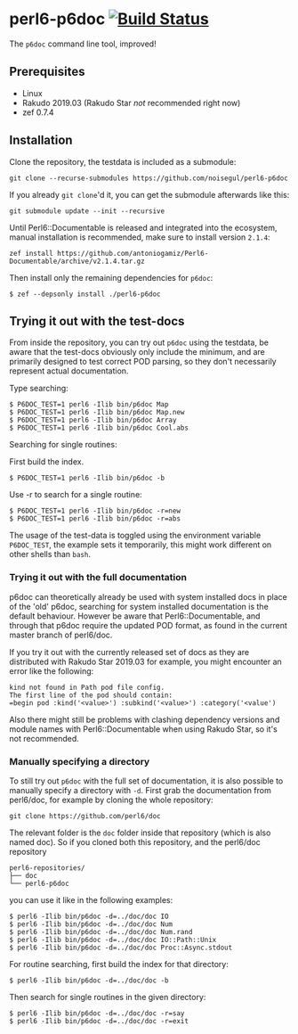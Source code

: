 # perl6-p6doc [![Build Status](https://travis-ci.org/noisegul/perl6-p6doc.svg?branch=master)](https://travis-ci.org/noisegul/perl6-p6doc)

The `p6doc` command line tool, improved!

## Prerequisites

- Linux
- Rakudo 2019.03 (Rakudo Star *not* recommended right now)
- zef 0.7.4

## Installation

Clone the repository, the testdata is included as a submodule:

```
git clone --recurse-submodules https://github.com/noisegul/perl6-p6doc
```

If you already `git clone`'d it, you can get the submodule afterwards like this:

```
git submodule update --init --recursive
```

Until Perl6::Documentable is released and integrated into the ecosystem, manual
installation is recommended, make sure to install version `2.1.4`:

```
zef install https://github.com/antoniogamiz/Perl6-Documentable/archive/v2.1.4.tar.gz
```

Then install only the remaining dependencies for `p6doc`:

```
$ zef --depsonly install ./perl6-p6doc
```

## Trying it out with the test-docs

From inside the repository, you can try out `p6doc` using the testdata, be aware
that the test-docs obviously only include the minimum, and are primarily designed to
test correct POD parsing, so they don't necessarily represent actual documentation.

Type searching:
```
$ P6DOC_TEST=1 perl6 -Ilib bin/p6doc Map
$ P6DOC_TEST=1 perl6 -Ilib bin/p6doc Map.new
$ P6DOC_TEST=1 perl6 -Ilib bin/p6doc Array
$ P6DOC_TEST=1 perl6 -Ilib bin/p6doc Cool.abs
```

Searching for single routines:

First build the index.
```
$ P6DOC_TEST=1 perl6 -Ilib bin/p6doc -b
```

Use -r to search for a single routine:

```
$ P6DOC_TEST=1 perl6 -Ilib bin/p6doc -r=new
$ P6DOC_TEST=1 perl6 -Ilib bin/p6doc -r=abs
```

The usage of the test-data is toggled using the environment variable
`P6DOC_TEST`, the example sets it temporarily, this might work different
on other shells than `bash`.

### Trying it out with the full documentation

p6doc can theoretically already be used with system installed docs in place
of the 'old' p6doc, searching for system installed documentation is the default
behaviour. However be aware that Perl6::Documentable, and through that p6doc
require the updated POD format, as found in the current master branch of perl6/doc.

If you try it out with the currently released set of docs as they
are distributed with Rakudo Star 2019.03 for example, you might
encounter an error like the following:

```
kind not found in Path pod file config.
The first line of the pod should contain:
=begin pod :kind('<value>') :subkind('<value>') :category('<value')
```

Also there might still be problems with clashing dependency versions and
module names with Perl6::Documentable when using Rakudo Star, so it's
not recommended.

### Manually specifying a directory

To still try out `p6doc` with the full set of documentation, it is also possible
to manually specify a directory with `-d`. First grab the
documentation from perl6/doc, for example by cloning the whole repository:

```
git clone https://github.com/perl6/doc
```

The relevant folder is the `doc` folder inside that repository (which is also
named doc).
So if you cloned both this repository, and the perl6/doc repository

```
perl6-repositories/
├── doc
└── perl6-p6doc
```

you can use it like in the following examples:

```
$ perl6 -Ilib bin/p6doc -d=../doc/doc IO
$ perl6 -Ilib bin/p6doc -d=../doc/doc Num
$ perl6 -Ilib bin/p6doc -d=../doc/doc Num.rand
$ perl6 -Ilib bin/p6doc -d=../doc/doc IO::Path::Unix
$ perl6 -Ilib bin/p6doc -d=../doc/doc Proc::Async.stdout
```

For routine searching, first build the index for that directory:

```
$ perl6 -Ilib bin/p6doc -d=../doc/doc -b
```

Then search for single routines in the given directory:

```
$ perl6 -Ilib bin/p6doc -d=../doc/doc -r=say
$ perl6 -Ilib bin/p6doc -d=../doc/doc -r=exit
```
